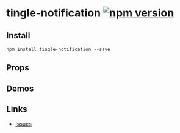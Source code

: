# tingle-notification [![npm version](https://badge.fury.io/js/tingle-notification.svg)](http://badge.fury.io/js/tingle-notification)


## Install

```
npm install tingle-notification --save
```

## Props


## Demos

## Links

- [Issues](http://github.com/tinglejs/tingle-notification/issues)

